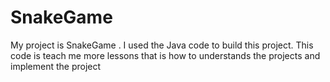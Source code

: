 # SnakeGame
My project is SnakeGame . I used the Java code to build this project. This code is teach me more lessons that is how to understands the projects and implement the project
